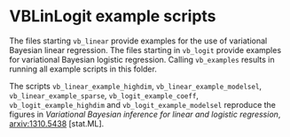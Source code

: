 VBLinLogit example scripts
==========================

The files starting `vb_linear` provide examples for the use of variational Bayesian linear regression. The files starting in `vb_logit` provide examples for variational Bayesian logistic regression. Calling `vb_examples` results in running all example scripts in this folder.

The scripts `vb_linear_example_highdim`, `vb_linear_example_modelsel`, `vb_linear_example_sparse`, `vb_logit_example_coeff`, `vb_logit_example_highdim` and `vb_logit_example_modelsel` reproduce the figures in *Variational Bayesian
inference for linear and logistic regression*, [arxiv:1310.5438](http://arxiv.org/abs/1310.5438) [stat.ML].
